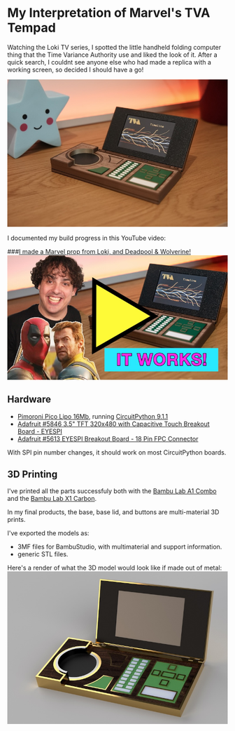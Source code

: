 # My Interpretation of Marvel's TVA Tempad
Watching the Loki TV series, I spotted the little handheld folding computer thing that the Time Variance Authority use and liked the look of it. After a quick search, I couldnt see anyone else who had made a replica with a working screen, so decided I should have a go!

![Photo of the finished product Tempad, showing a branching timeline on screen](Images/Tempad.jpg?raw=true)

I documented my build progress in this YouTube video:

###[I made a Marvel prop from Loki, and Deadpool & Wolverine!](https://www.youtube.com/watch?v=B-IjAkmit-Q)
[![YouTube video thumbnail, very similar to the previous image, but with a photos of me, deadpool and wolverine overlaid, and text saying "it works!"](Images/Youtube%20Thumbnail.jpg?raw=true)](https://www.youtube.com/watch?v=B-IjAkmit-Q)

## Hardware
*  [Pimoroni Pico Lipo 16Mb](https://shop.pimoroni.com/products/pimoroni-pico-lipo?variant=39335427080275), running [CircuitPython 9.1.1](https://circuitpython.org/board/pimoroni_picolipo_16mb/)
*  [Adafruit #5846 3.5" TFT 320x480 with Capacitive Touch Breakout Board - EYESPI](https://www.adafruit.com/product/5846)
*  [Adafruit #5613 EYESPI Breakout Board - 18 Pin FPC Connector](https://www.adafruit.com/product/5613)

With SPI pin number changes, it should work on most CircuitPython boards.

## 3D Printing
I've printed all the parts successfuly both with the [Bambu Lab A1 Combo](https://shareasale.com/r.cfm?b=2485357&u=4351340&m=138211&urllink=&afftrack=) and the [Bambu Lab X1 Carbon](https://shareasale.com/r.cfm?b=2353821&u=4351340&m=138211&urllink=&afftrack=).

In my final products, the base, base lid, and buttons are multi-material 3D prints.

I've exported the models as:

* 3MF files for BambuStudio, with multimaterial and support information.
* generic STL files.

Here's a render of what the 3D model would look like if made out of metal:
![Render of my Tempad 3D model, shiny metal on a grey void background](Images/Tempad%20Render.jpg?raw=true)
